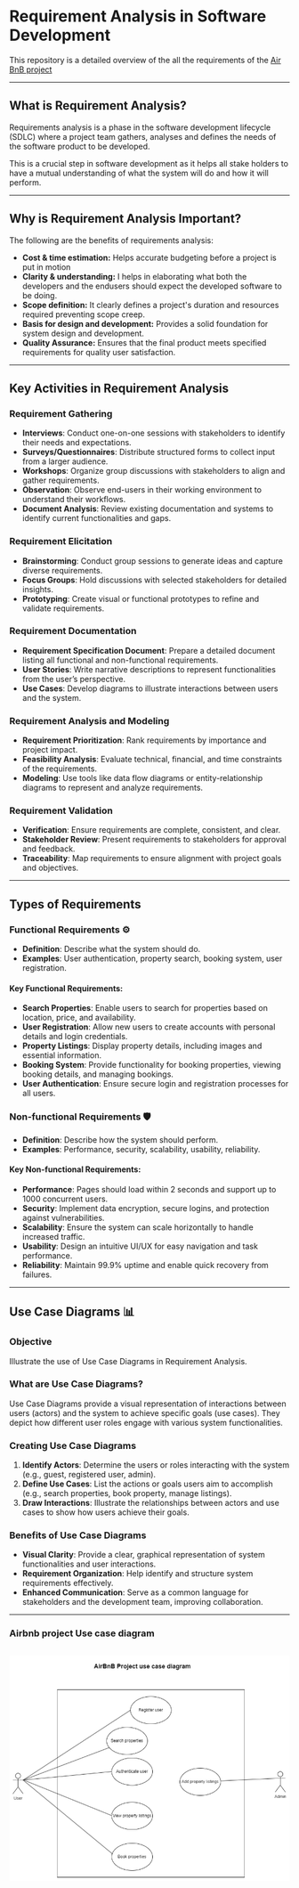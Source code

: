 # Requirement Analysis in Software Development


This repository is a detailed overview of the all the requirements of the [Air BnB project](https://github.com/AckimJnr/airbnb-clone-project)

---

## What is Requirement Analysis?
Requirements analysis is a phase in the software development lifecycle (SDLC) where a project team gathers, analyses and defines the needs of the software product to be developed.

This is a crucial step in software development as it helps all stake holders to have a mutual understanding of what the system will do and how it will perform.

---

## Why is Requirement Analysis Important?
The following are the benefits of requirements analysis:
- **Cost & time estimation:** Helps accurate budgeting before a project is put in motion
- **Clarity & understanding:** I helps in elaborating what both the developers and the endusers should expect the developed software to be doing.
- **Scope definition:** It clearly defines a project's duration and resources required preventing scope creep.
- **Basis for design and development:** Provides a solid foundation for system design and development.
- **Quality Assurance:** Ensures that the final product meets specified requirements for quality user satisfaction.


---

## Key Activities in Requirement Analysis  

### Requirement Gathering  
- **Interviews**: Conduct one-on-one sessions with stakeholders to identify their needs and expectations.  
- **Surveys/Questionnaires**: Distribute structured forms to collect input from a larger audience.  
- **Workshops**: Organize group discussions with stakeholders to align and gather requirements.  
- **Observation**: Observe end-users in their working environment to understand their workflows.  
- **Document Analysis**: Review existing documentation and systems to identify current functionalities and gaps.  

### Requirement Elicitation  
- **Brainstorming**: Conduct group sessions to generate ideas and capture diverse requirements.  
- **Focus Groups**: Hold discussions with selected stakeholders for detailed insights.  
- **Prototyping**: Create visual or functional prototypes to refine and validate requirements.  

### Requirement Documentation  
- **Requirement Specification Document**: Prepare a detailed document listing all functional and non-functional requirements.  
- **User Stories**: Write narrative descriptions to represent functionalities from the user’s perspective.  
- **Use Cases**: Develop diagrams to illustrate interactions between users and the system.  

### Requirement Analysis and Modeling  
- **Requirement Prioritization**: Rank requirements by importance and project impact.  
- **Feasibility Analysis**: Evaluate technical, financial, and time constraints of the requirements.  
- **Modeling**: Use tools like data flow diagrams or entity-relationship diagrams to represent and analyze requirements.  

### Requirement Validation  
- **Verification**: Ensure requirements are complete, consistent, and clear.  
- **Stakeholder Review**: Present requirements to stakeholders for approval and feedback.  
- **Traceability**: Map requirements to ensure alignment with project goals and objectives.  


---

## Types of Requirements  

### Functional Requirements ⚙️  
- **Definition**: Describe what the system should do.  
- **Examples**: User authentication, property search, booking system, user registration.  

#### Key Functional Requirements:  
- **Search Properties**: Enable users to search for properties based on location, price, and availability.  
- **User Registration**: Allow new users to create accounts with personal details and login credentials.  
- **Property Listings**: Display property details, including images and essential information.  
- **Booking System**: Provide functionality for booking properties, viewing booking details, and managing bookings.  
- **User Authentication**: Ensure secure login and registration processes for all users.  

### Non-functional Requirements 🛡️  
- **Definition**: Describe how the system should perform.  
- **Examples**: Performance, security, scalability, usability, reliability.  

#### Key Non-functional Requirements:  
- **Performance**: Pages should load within 2 seconds and support up to 1000 concurrent users.  
- **Security**: Implement data encryption, secure logins, and protection against vulnerabilities.  
- **Scalability**: Ensure the system can scale horizontally to handle increased traffic.  
- **Usability**: Design an intuitive UI/UX for easy navigation and task performance.  
- **Reliability**: Maintain 99.9% uptime and enable quick recovery from failures.  

---

## Use Case Diagrams 📊  

### Objective  
Illustrate the use of Use Case Diagrams in Requirement Analysis.  

### What are Use Case Diagrams?  
Use Case Diagrams provide a visual representation of interactions between users (actors) and the system to achieve specific goals (use cases). They depict how different user roles engage with various system functionalities.  

### Creating Use Case Diagrams  
1. **Identify Actors**: Determine the users or roles interacting with the system (e.g., guest, registered user, admin).  
2. **Define Use Cases**: List the actions or goals users aim to accomplish (e.g., search properties, book property, manage listings).  
3. **Draw Interactions**: Illustrate the relationships between actors and use cases to show how users achieve their goals.  

### Benefits of Use Case Diagrams  
- **Visual Clarity**: Provide a clear, graphical representation of system functionalities and user interactions.  
- **Requirement Organization**: Help identify and structure system requirements effectively.  
- **Enhanced Communication**: Serve as a common language for stakeholders and the development team, improving collaboration.  

---

### Airbnb project Use case diagram

![alt text](airbnb-project.drawio.png)
---